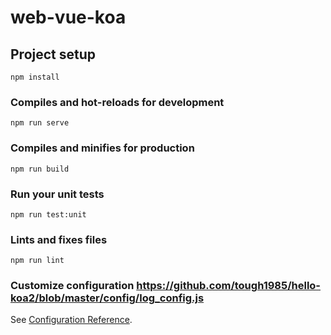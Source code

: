 # web-vue-koa

## Project setup
```
npm install
```

### Compiles and hot-reloads for development
```
npm run serve
```

### Compiles and minifies for production
```
npm run build
```

### Run your unit tests
```
npm run test:unit
```

### Lints and fixes files
```
npm run lint
```

### Customize configuration https://github.com/tough1985/hello-koa2/blob/master/config/log_config.js
See [Configuration Reference](https://cli.vuejs.org/config/).
